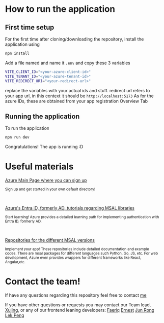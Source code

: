 # How to run the application
## First time setup
For the first time after cloning/downloading the repository, install the application using
```bash
npm install
```

Add a file named and name it `.env` and copy these 3 variables
```bash
VITE_CLIENT_ID="<your-azure-client-id>"
VITE_TENANT_ID="<your-azure-tenant-id>"
VITE_REDIRECT_URI="<your-redirect-url>"
```
replace the variables with your actual ids and stuff.
redirect url refers to your app url, in this context it should be `http://localhost:5173`
As for the azure IDs, these are obtained from your app registration Overview Tab

## Running the application
To run the application
```bash
npm run dev
```

Congratulations! The app is running :D


# Useful materials
[Azure Main Page where you can sign up](https://azure.microsoft.com/en-us/)

<sub>Sign up and get started in your own default directory!</sub>

<br/>

[Azure's Entra ID, formerly AD, tutorials regarding MSAL libraries](https://learn.microsoft.com/en-us/entra/msal/)

<sub>Start learning! Azure provides a detailed learning path for implementing authentication with Entra ID, formerly AD.</sub>

<br/>

[Repositories for the different MSAL versions](https://github.com/AzureAD)

<sub>Implement your app! These repositories include detailed documentation and example codes. There are msal packages for different languages such Python, Go, JS, etc.
For web development, Azure even provides wrappers for different frameworks like React, Angular,etc.</sub>

# Contact the team!
If have any questions regarding this repository feel free to contact [me](mailto:Faeriq_Ramley@lta.gov.sg)

If you have other questions or requests you may contact our Team lead, [Xujing](mailto:SHEN_Xujing@lta.gov.sg), or any of our frontend leaning developers:
[Faeriq](mailto:FAERIQ_RAMLEY@lta.gov.sg)
[Ernest](mailto:LOW_Ernest@lta.gov.sg)
[Jun Rong](mailto:NG_Jun_Rong@lta.gov.sg)
[Lek Peng](mailto:Peng_lek@lta.gov.sg)
<!-- 
# React + TypeScript + Vite

This template provides a minimal setup to get React working in Vite with HMR and some ESLint rules.

Currently, two official plugins are available:

- [@vitejs/plugin-react](https://github.com/vitejs/vite-plugin-react/blob/main/packages/plugin-react/README.md) uses [Babel](https://babeljs.io/) for Fast Refresh
- [@vitejs/plugin-react-swc](https://github.com/vitejs/vite-plugin-react-swc) uses [SWC](https://swc.rs/) for Fast Refresh

## Expanding the ESLint configuration

If you are developing a production application, we recommend updating the configuration to enable type aware lint rules:

- Configure the top-level `parserOptions` property like this:

```js
export default {
  // other rules...
  parserOptions: {
    ecmaVersion: 'latest',
    sourceType: 'module',
    project: ['./tsconfig.json', './tsconfig.node.json'],
    tsconfigRootDir: __dirname,
  },
}
```

- Replace `plugin:@typescript-eslint/recommended` to `plugin:@typescript-eslint/recommended-type-checked` or `plugin:@typescript-eslint/strict-type-checked`
- Optionally add `plugin:@typescript-eslint/stylistic-type-checked`
- Install [eslint-plugin-react](https://github.com/jsx-eslint/eslint-plugin-react) and add `plugin:react/recommended` & `plugin:react/jsx-runtime` to the `extends` list -->
